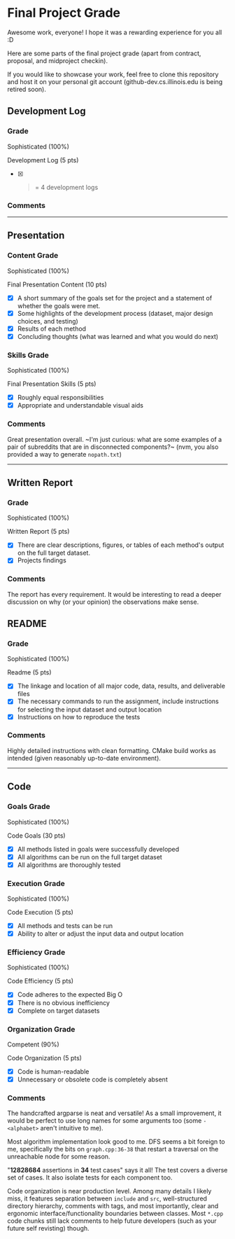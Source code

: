 # Final Project Grade

Awesome work, everyone! I hope it was a rewarding experience for you all :D

Here are some parts of the final project grade (apart from contract, proposal, and midproject checkin).

If you would like to showcase your work, feel free to clone this repository and host it on your personal git account (github-dev.cs.illinois.edu is being retired soon).

## Development Log

### Grade 

Sophisticated (100%)

Development Log (5 pts)
- [x] >= 4 development logs

### Comments

______________________________________________________________

## Presentation
### Content Grade

Sophisticated (100%)

Final Presentation Content (10 pts)
- [x] A short summary of the goals set for the project and a statement of whether the goals were met.
- [x] Some highlights of the development process (dataset, major design choices, and testing)
- [x] Results of each method
- [x] Concluding thoughts (what was learned and what you would do next)

### Skills Grade

Sophisticated (100%)

Final Presentation Skills (5 pts)
- [x] Roughly equal responsibilities
- [x] Appropriate and understandable visual aids

### Comments

Great presentation overall. ~I'm just curious: what are some examples of a pair of subreddits that are in disconnected components?~ (nvm, you also provided a way to generate `nopath.txt`)


______________________________________________________________

## Written Report
### Grade

Sophisticated (100%)

Written Report (5 pts)
- [x] There are clear descriptions, figures, or tables of each method's output on the full target dataset.
- [x] Projects findings

### Comments

The report has every requirement. It would be interesting to read a deeper discussion on why (or your opinion) the observations make sense.

## README

### Grade

Sophisticated (100%)

Readme (5 pts)
- [x] The linkage and location of all major code, data, results, and deliverable files
- [x] The necessary commands to run the assignment, include instructions for selecting the input dataset and output location
- [x] Instructions on how to reproduce the tests

### Comments

Highly detailed instructions with clean formatting. CMake build works as intended (given reasonably up-to-date environment).

______________________________________________________________

## Code

### Goals Grade

Sophisticated (100%)

Code Goals (30 pts)
- [x] All methods listed in goals were successfully developed
- [x] All algorithms can be run on the full target dataset
- [x] All algorithms are thoroughly tested

### Execution Grade

Sophisticated (100%)

Code Execution (5 pts)
- [x] All methods and tests can be run
- [x] Ability to alter or adjust the input data and output location

### Efficiency Grade

Sophisticated (100%)

Code Efficiency (5 pts)
- [x] Code adheres to the expected Big O
- [x] There is no obvious inefficiency
- [x] Complete on target datasets

### Organization Grade

Competent (90%)

Code Organization (5 pts)
- [x] Code is human-readable
- [x] Unnecessary or obsolete code is completely absent

### Comments

The handcrafted argparse is neat and versatile! As a small improvement, it would be perfect to use long names for some arguments too (some `-<alphabet>` aren't intuitive to me).

Most algorithm implementation look good to me. DFS seems a bit foreign to me, specifically the bits on `graph.cpp:36-38` that restart a traversal on the unreachable node for some reason.

"**12828684** assertions in **34** test cases" says it all! The test covers a diverse set of cases. It also isolate tests for each component too.

Code organization is near production level. Among many details I likely miss, it features separation between `include` and `src`, well-structured directory hierarchy, comments with tags, and most importantly, clear and ergonomic interface/functionality boundaries between classes. Most `*.cpp` code chunks still lack comments to help future developers (such as your future self revisting) though.
